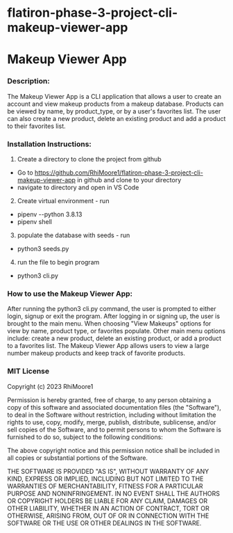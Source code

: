 # flatiron-phase-3-project-cli-makeup-viewer-app

# Makeup Viewer App
### Description: 
The Makeup Viewer App is a CLI application that allows a user to create an account and view makeup products from a makeup database. Products can be viewed by name, by product_type, or by a user's favorites list.  The user can also create a new product, delete an existing product and add a product to their favorites list. 

### Installation Instructions:

1. Create a directory to clone the project from github
 - Go to https://github.com/RhiMoore1/flatiron-phase-3-project-cli-makeup-viewer-app in github and clone to your directory
 - navigate to directory and open in VS Code

2. Create virtual environment - run
 - pipenv --python 3.8.13
 - pipenv shell
3. populate the database with seeds - run
 - python3 seeds.py
4. run the file to begin program
 - python3 cli.py

 
### How to use the Makeup Viewer App:
After running the python3 cli.py command, the user is prompted to either login, signup or exit the program.  After logging in or signing up, the user is brought to the main menu.  When choosing "View Makeups" options for view by name, product type, or favorites populate.  Other main menu options include: create a new product, delete an existing product, or add a product to a favorites list.  The Makeup Viewer App allows users to view a large number makeup products and keep track of favorite products.



 ### MIT License

Copyright (c) 2023 RhiMoore1

Permission is hereby granted, free of charge, to any person obtaining a copy
of this software and associated documentation files (the "Software"), to deal
in the Software without restriction, including without limitation the rights
to use, copy, modify, merge, publish, distribute, sublicense, and/or sell
copies of the Software, and to permit persons to whom the Software is
furnished to do so, subject to the following conditions:

The above copyright notice and this permission notice shall be included in all
copies or substantial portions of the Software.

THE SOFTWARE IS PROVIDED "AS IS", WITHOUT WARRANTY OF ANY KIND, EXPRESS OR
IMPLIED, INCLUDING BUT NOT LIMITED TO THE WARRANTIES OF MERCHANTABILITY,
FITNESS FOR A PARTICULAR PURPOSE AND NONINFRINGEMENT. IN NO EVENT SHALL THE
AUTHORS OR COPYRIGHT HOLDERS BE LIABLE FOR ANY CLAIM, DAMAGES OR OTHER
LIABILITY, WHETHER IN AN ACTION OF CONTRACT, TORT OR OTHERWISE, ARISING FROM,
OUT OF OR IN CONNECTION WITH THE SOFTWARE OR THE USE OR OTHER DEALINGS IN THE
SOFTWARE.
